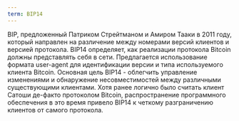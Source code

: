```yaml
---
term: BIP14
---
```


BIP, предложенный Патриком Стрейтманом и Амиром Тааки в 2011 году, который направлен на различение между номерами версий клиентов и версией протокола. BIP14 определяет, как реализации протокола Bitcoin должны представлять себя в сети. Предлагается использование формата user-agent для идентификации версии и типа используемого клиента Bitcoin. Основная цель BIP14 - облегчить управление изменениями и обнаружение несовместимостей между различными существующими клиентами. Хотя ранее логично было считать клиент Сатоши де-факто протоколом Bitcoin, распространение программного обеспечения в это время привело BIP14 к четкому разграничению клиентов от самого протокола.